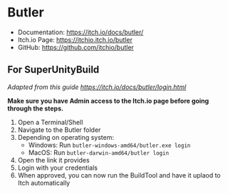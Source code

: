 # Butler

- Documentation: https://itch.io/docs/butler/
- Itch.io Page: https://itchio.itch.io/butler
- GitHub: https://github.com/itchio/butler 

## For SuperUnityBuild
_Adapted from this guide https://itch.io/docs/butler/login.html_

**Make sure you have Admin access to the Itch.io page before going through the steps.**

1. Open a Terminal/Shell
2. Navigate to the Butler folder
3. Depending on operating system:
    - Windows: Run `butler-windows-amd64/butler.exe login`
    - MacOS: Run `butler-darwin-amd64/butler login`
4. Open the link it provides
5. Login with your credentials
6. When approved, you can now run the BuildTool and have it uplaod to Itch automatically